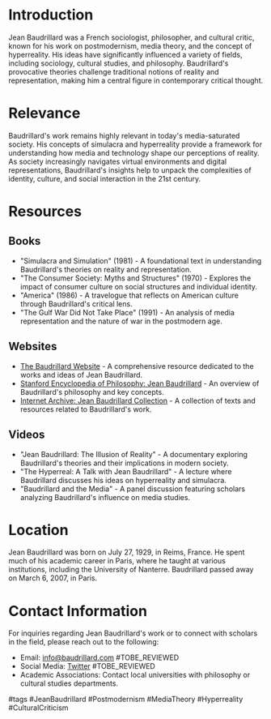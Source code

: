 # Introduction
Jean Baudrillard was a French sociologist, philosopher, and cultural critic, known for his work on postmodernism, media theory, and the concept of hyperreality. His ideas have significantly influenced a variety of fields, including sociology, cultural studies, and philosophy. Baudrillard's provocative theories challenge traditional notions of reality and representation, making him a central figure in contemporary critical thought.

# Relevance
Baudrillard's work remains highly relevant in today's media-saturated society. His concepts of simulacra and hyperreality provide a framework for understanding how media and technology shape our perceptions of reality. As society increasingly navigates virtual environments and digital representations, Baudrillard's insights help to unpack the complexities of identity, culture, and social interaction in the 21st century.

# Resources

## Books
- "Simulacra and Simulation" (1981) - A foundational text in understanding Baudrillard's theories on reality and representation.
- "The Consumer Society: Myths and Structures" (1970) - Explores the impact of consumer culture on social structures and individual identity.
- "America" (1986) - A travelogue that reflects on American culture through Baudrillard's critical lens.
- "The Gulf War Did Not Take Place" (1991) - An analysis of media representation and the nature of war in the postmodern age.

## Websites
- [The Baudrillard Website](http://www.baudrillard.com) - A comprehensive resource dedicated to the works and ideas of Jean Baudrillard.
- [Stanford Encyclopedia of Philosophy: Jean Baudrillard](https://plato.stanford.edu/entries/baudrillard/) - An overview of Baudrillard's philosophy and key concepts.
- [Internet Archive: Jean Baudrillard Collection](https://archive.org/details/baudrillard) - A collection of texts and resources related to Baudrillard's work.

## Videos
- "Jean Baudrillard: The Illusion of Reality" - A documentary exploring Baudrillard's theories and their implications in modern society.
- "The Hyperreal: A Talk with Jean Baudrillard" - A lecture where Baudrillard discusses his ideas on hyperreality and simulacra.
- "Baudrillard and the Media" - A panel discussion featuring scholars analyzing Baudrillard's influence on media studies.

# Location
Jean Baudrillard was born on July 27, 1929, in Reims, France. He spent much of his academic career in Paris, where he taught at various institutions, including the University of Nanterre. Baudrillard passed away on March 6, 2007, in Paris.

# Contact Information
For inquiries regarding Jean Baudrillard's work or to connect with scholars in the field, please reach out to the following:

- Email: info@baudrillard.com #TOBE_REVIEWED
- Social Media: [Twitter](https://twitter.com/baudrillard) #TOBE_REVIEWED
- Academic Associations: Contact local universities with philosophy or cultural studies departments.

#tags 
#JeanBaudrillard #Postmodernism #MediaTheory #Hyperreality #CulturalCriticism
